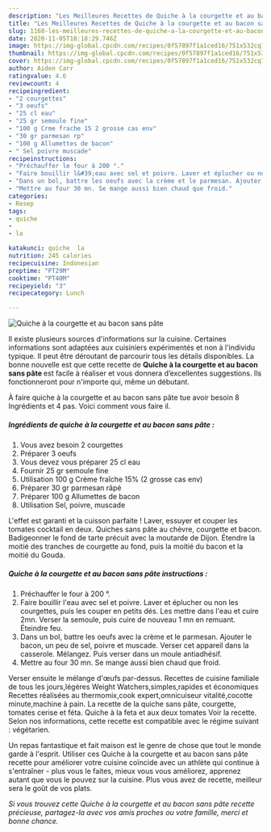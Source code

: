 ```yaml
---
description: "Les Meilleures Recettes de Quiche à la courgette et au bacon sans pâte"
title: "Les Meilleures Recettes de Quiche à la courgette et au bacon sans pâte"
slug: 1168-les-meilleures-recettes-de-quiche-a-la-courgette-et-au-bacon-sans-pate
date: 2020-11-05T10:18:29.746Z
image: https://img-global.cpcdn.com/recipes/0f57897f1a1ced16/751x532cq70/quiche-a-la-courgette-et-au-bacon-sans-pate-photo-principale-de-la-recette.jpg
thumbnail: https://img-global.cpcdn.com/recipes/0f57897f1a1ced16/751x532cq70/quiche-a-la-courgette-et-au-bacon-sans-pate-photo-principale-de-la-recette.jpg
cover: https://img-global.cpcdn.com/recipes/0f57897f1a1ced16/751x532cq70/quiche-a-la-courgette-et-au-bacon-sans-pate-photo-principale-de-la-recette.jpg
author: Aiden Carr
ratingvalue: 4.6
reviewcount: 4
recipeingredient:
- "2 courgettes"
- "3 oeufs"
- "25 cl eau"
- "25 gr semoule fine"
- "100 g Crme frache 15 2 grosse cas env"
- "30 gr parmesan rp"
- "100 g Allumettes de bacon"
- " Sel poivre muscade"
recipeinstructions:
- "Préchauffer le four à 200 °."
- "Faire bouillir l&#39;eau avec sel et poivre. Laver et éplucher ou non les courgettes, puis les couper en petits dés. Les mettre dans l&#39;eau et cuire 2mn. Verser la semoule, puis cuire de nouveau 1 mn en remuant. Éteindre feu."
- "Dans un bol, battre les oeufs avec la crème et le parmesan. Ajouter le bacon, un peu de sel, poivre et muscade. Verser cet appareil dans la casserole. Mélangez. Puis verser dans un moule antiadhésif."
- "Mettre au four 30 mn. Se mange aussi bien chaud que froid."
categories:
- Resep
tags:
- quiche
- 
- la

katakunci: quiche  la 
nutrition: 245 calories
recipecuisine: Indonesian
preptime: "PT29M"
cooktime: "PT40M"
recipeyield: "3"
recipecategory: Lunch

---
```



![Quiche à la courgette et au bacon sans pâte](https://img-global.cpcdn.com/recipes/0f57897f1a1ced16/751x532cq70/quiche-a-la-courgette-et-au-bacon-sans-pate-photo-principale-de-la-recette.jpg)

Il existe plusieurs sources d'informations sur la cuisine. Certaines informations sont adaptées aux cuisiniers expérimentés et non à l'individu typique. Il peut être déroutant de parcourir tous les détails disponibles. La bonne nouvelle est que cette recette de <strong> Quiche à la courgette et au bacon sans pâte </strong> est facile à réaliser et vous donnera d’excellentes suggestions. Ils fonctionneront pour n'importe qui, même un débutant.

<!--inarticleads1-->

À faire quiche à la courgette et au bacon sans pâte tue avoir besoin 8 Ingrédients et 4 pas. Voici comment vous faire il.

##### Ingrédients de quiche à la courgette et au bacon sans pâte :

1. Vous avez besoin 2 courgettes
1. Préparer 3 oeufs
1. Vous devez vous préparer 25 cl eau
1. Fournir 25 gr semoule fine
1. Utilisation 100 g Crème fraîche 15% (2 grosse cas env)
1. Préparer 30 gr parmesan râpé
1. Préparer 100 g Allumettes de bacon
1. Utilisation  Sel, poivre, muscade


L&#39;effet est garanti et la cuisson parfaite ! Laver, essuyer et couper les tomates cocktail en deux. Quiches sans pâte au chèvre, courgette et bacon. Badigeonner le fond de tarte précuit avec la moutarde de Dijon. Étendre la moitié des tranches de courgette au fond, puis la moitié du bacon et la moitié du Gouda. 

<!--inarticleads2-->

##### Quiche à la courgette et au bacon sans pâte instructions :

1. Préchauffer le four à 200 °.
1. Faire bouillir l&#39;eau avec sel et poivre. Laver et éplucher ou non les courgettes, puis les couper en petits dés. Les mettre dans l&#39;eau et cuire 2mn. Verser la semoule, puis cuire de nouveau 1 mn en remuant. Éteindre feu.
1. Dans un bol, battre les oeufs avec la crème et le parmesan. Ajouter le bacon, un peu de sel, poivre et muscade. Verser cet appareil dans la casserole. Mélangez. Puis verser dans un moule antiadhésif.
1. Mettre au four 30 mn. Se mange aussi bien chaud que froid.


Verser ensuite le mélange d&#39;œufs par-dessus. Recettes de cuisine familiale de tous les jours,légères Weight Watchers,simples,rapides et économiques Recettes réalisées au thermomix,cook expert,omnicuiseur vitalité,cocotte minute,machine à pain. La recette de la quiche sans pâte, courgette, tomates cerise et féta. Quiche à la feta et aux deux tomates Voir la recette. Selon nos informations, cette recette est compatible avec le régime suivant : végétarien. 

<!--inarticleads1-->

<p>
Un repas fantastique et fait maison est le genre de chose que tout le monde garde à l'esprit. Utiliser ces Quiche à la courgette et au bacon sans pâte recette pour améliorer votre cuisine coïncide avec un athlète qui continue à s'entraîner - plus vous le faites, mieux vous vous améliorez, apprenez autant que vous le pouvez sur la cuisine. Plus vous avez de recette, meilleur sera le goût de vos plats.
</p>

<p>
<i>Si vous trouvez cette Quiche à la courgette et au bacon sans pâte recette précieuse, partagez-la avec vos amis proches ou votre famille, merci et bonne chance.</i>
</p>
